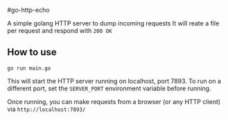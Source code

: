 #go-http-echo

A simple golang HTTP server to dump incoming requests
It will reate a file per request and respond with `200 OK`

## How to use

    go run main.go

This will start the HTTP server running on localhost, port 7893. 
To run on a different port, set the `SERVER_PORT` environment variable before running.

Once running, you can make requests from a browser (or any HTTP client) via `http://localhost:7893/`
